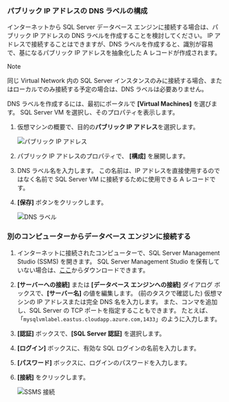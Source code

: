 ### <a name="configure-a-dns-label-for-the-public-ip-address"></a>パブリック IP アドレスの DNS ラベルの構成

インターネットから SQL Server データベース エンジンに接続する場合は、パブリック IP アドレスの DNS ラベルを作成することを検討してください。 IP アドレスで接続することはできますが、DNS ラベルを作成すると、識別が容易で、基になるパブリック IP アドレスを抽象化した A レコードが作成されます。

> [!NOTE]
> 同じ Virtual Network 内の SQL Server インスタンスのみに接続する場合、またはローカルでのみ接続する予定の場合は、DNS ラベルは必要ありません。

DNS ラベルを作成するには、最初にポータルで **[Virtual Machines]** を選びます。 SQL Server VM を選択し、そのプロパティを表示します。

1. 仮想マシンの概要で、目的の**パブリック IP アドレス**を選択します。

    ![パブリック IP アドレス](./media/virtual-machines-sql-server-connection-steps/rm-public-ip-address.png)

1. パブリック IP アドレスのプロパティで、 **[構成]** を展開します。

1. DNS ラベル名を入力します。 この名前は、IP アドレスを直接使用するのではなく名前で SQL Server VM に接続するために使用できる A レコードです。

1. **[保存]** ボタンをクリックします。

    ![DNS ラベル](./media/virtual-machines-sql-server-connection-steps/rm-dns-label.png)

### <a name="connect-to-the-database-engine-from-another-computer"></a>別のコンピューターからデータベース エンジンに接続する

1. インターネットに接続されたコンピューターで、SQL Server Management Studio (SSMS) を開きます。 SQL Server Management Studio を保有していない場合は、[ここ](https://docs.microsoft.com/sql/ssms/download-sql-server-management-studio-ssms)からダウンロードできます。

1. **[サーバーへの接続]** または **[データベース エンジンへの接続]** ダイアログ ボックスで、**[サーバー名]** の値を編集します。 (前のタスクで確認した) 仮想マシンの IP アドレスまたは完全 DNS 名を入力します。 また、コンマを追加し、SQL Server の TCP ポートを指定することもできます。 たとえば、「`mysqlvmlabel.eastus.cloudapp.azure.com,1433`」のように入力します。

1. **[認証]** ボックスで、**[SQL Server 認証]** を選択します。

1. **[ログイン]** ボックスに、有効な SQL ログインの名前を入力します。

1. **[パスワード]** ボックスに、ログインのパスワードを入力します。

1. **[接続]** をクリックします。

    ![SSMS 接続](./media/virtual-machines-sql-server-connection-steps/rm-ssms-connect.png)